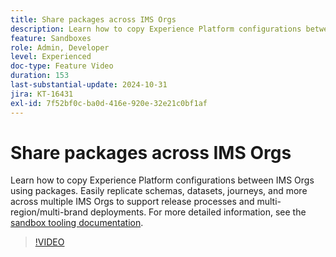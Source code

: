 ```yaml
---
title: Share packages across IMS Orgs
description: Learn how to copy Experience Platform configurations between IMS Orgs using packages. Easily replicate schemas, datasets, journeys, and more across multiple IMS Orgs to support multi-region/multi-brand deployments.
feature: Sandboxes
role: Admin, Developer
level: Experienced
doc-type: Feature Video
duration: 153
last-substantial-update: 2024-10-31
jira: KT-16431
exl-id: 7f52bf0c-ba0d-416e-920e-32e21c0bf1af
---
```

# Share packages across IMS Orgs

Learn how to copy Experience Platform configurations between IMS Orgs using packages. Easily replicate schemas, datasets, journeys, and more across multiple IMS Orgs to support release processes and multi-region/multi-brand deployments. For more detailed information, see the [sandbox tooling documentation](https://experienceleague.adobe.com/en/docs/experience-platform/sandbox/ui/sharing-packages-across-orgs).

>[!VIDEO](https://video.tv.adobe.com/v/3435815/?learn=on)
